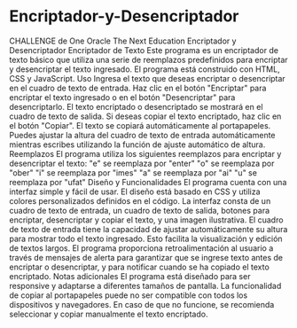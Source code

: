 # Encriptador-y-Desencriptador
CHALLENGE de One Oracle The Next Education Encriptador y Desencriptador
Encriptador de Texto
Este programa es un encriptador de texto básico que utiliza una serie de reemplazos predefinidos para encriptar y desencriptar el texto 
ingresado. 
El programa está construido con HTML, CSS y JavaScript.
Uso
Ingresa el texto que deseas encriptar o desencriptar en el cuadro de texto de entrada.
Haz clic en el botón "Encriptar" para encriptar el texto ingresado o en el botón "Desencriptar" para desencriptarlo.
El texto encriptado o desencriptado se mostrará en el cuadro de texto de salida.
Si deseas copiar el texto encriptado, haz clic en el botón "Copiar". El texto se copiará automáticamente al portapapeles.
Puedes ajustar la altura del cuadro de texto de entrada automáticamente mientras escribes utilizando la función de ajuste automático 
de altura.
Reemplazos
El programa utiliza los siguientes reemplazos para encriptar y desencriptar el texto:
"e" se reemplaza por "enter"
"o" se reemplaza por "ober"
"i" se reemplaza por "imes"
"a" se reemplaza por "ai"
"u" se reemplaza por "ufat"
Diseño y Funcionalidades
El programa cuenta con una interfaz simple y fácil de usar. El diseño está basado en CSS y utiliza colores personalizados definidos 
en el código. La interfaz consta de un cuadro de texto de entrada, un cuadro de texto de salida, botones para encriptar, desencriptar
y copiar el texto, y una imagen ilustrativa.
El cuadro de texto de entrada tiene la capacidad de ajustar automáticamente su altura para mostrar todo el texto ingresado.
Esto facilita la visualización y edición de textos largos.
El programa proporciona retroalimentación al usuario a través de mensajes de alerta para garantizar que se ingrese texto antes de
encriptar o desencriptar, y para notificar cuando se ha copiado el texto encriptado.
Notas adicionales
El programa está diseñado para ser responsive y adaptarse a diferentes tamaños de pantalla.
La funcionalidad de copiar al portapapeles puede no ser compatible con todos los dispositivos y navegadores.
En caso de que no funcione, se recomienda seleccionar y copiar manualmente el texto encriptado.

